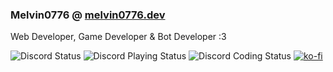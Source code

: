 ### Melvin0776 @ [melvin0776.dev](https://melvin0776.dev)
Web Developer, Game Developer & Bot Developer :3

![Discord Status](https://dev.discordprofiles.me/badge/status/884775862250123305)
![Discord Playing Status](https://dev.discordprofiles.me/badge/playing/884775862250123305)
![Discord Coding Status](https://dev.discordprofiles.me/badge/vscode/884775862250123305)
[![ko-fi](https://img.shields.io/badge/support-me-FF5E5B?logo=ko-fi)](http://ko-fi/Melvin0776)
